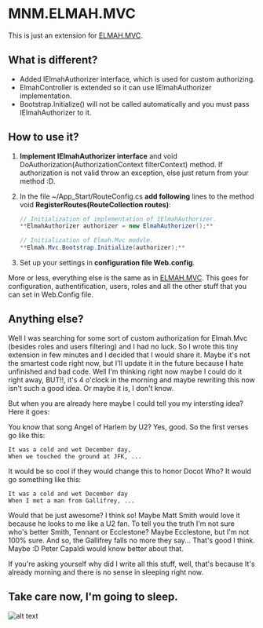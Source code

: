 MNM.ELMAH.MVC
=========

This is just an extension for [ELMAH.MVC](https://github.com/alexanderbeletsky/elmah-mvc).

What is different?
------------------

- Added IElmahAuthorizer interface, which is used for custom authorizing.
- ElmahController is extended so it can use IElmahAuthorizer implementation.
- Bootstrap.Initialize() will not be called automatically and you must pass IElmahAuthorizer to it.

How to use it?
--------------

1. **Implement IElmahAuthorizer interface** and void DoAuthorization(AuthorizationContext filterContext) method. If authorization is not valid throw an exception, else just return from your method :D.

2. In the file ~/App_Start/RouteConfig.cs **add following** lines to the method void **RegisterRoutes(RouteCollection routes)**:

    ``` c#
    // Initialization of implementation of IElmahAuthorizer.
    **ElmahAuthorizer authorizer = new ElmahAuthorizer();**
    
    // Initialization of Elmah.Mvc module.
    **Elmah.Mvc.Bootstrap.Initialize(authorizer);**
    ```

3. Set up your settings in **configuration file Web.config**.

More or less, everything else is the same as in [ELMAH.MVC](https://github.com/alexanderbeletsky/elmah-mvc). This goes for configuration, authentification, users, roles and all the other stuff that you can set in Web.Config file.

Anything else?
--------------

Well I was searching for some sort of custom authorization for Elmah.Mvc (besides roles and users filtering) and I had no luck. So I wrote this tiny extension in few minutes and I decided that I would share it. Maybe it's not the smartest code right now, but I'll update it in the future because I hate unfinished and bad code.
Well I'm thinking right now maybe I could do it right away, BUT!!, it's 4 o'clock in the morning and maybe rewriting this now isn't such a good idea.
Or maybe it is, I don't know.

But when you are already here maybe I could tell you my intersting idea? Here it goes:

You know that song Angel of Harlem by U2? Yes, good. So the first verses go like this:

	It was a cold and wet December day,
	When we touched the ground at JFK, ...

It would be so cool if they would change this to honor Docot Who? It would go something like this:

	It was a cold and wet December day
	When I met a man from Gallifrey, ...

Would that be just awesome? I think so! Maybe Matt Smith would love it because he looks to me like a U2 fan.
To tell you the truth I'm not sure who's better Smith, Tennant or Ecclestone? Maybe Ecclestone, but I'm not 100% sure.
And so, the Gallifrey falls no more they say... That's good I think. Maybe :D Peter Capaldi would know better about that.

If you're asking yourself why did I write all this stuff, well, that's because It's already morning and there is no sense in sleeping right now.

Take care now, I'm going to sleep. 
----------------------------------

![alt text](http://cdn3.whatculture.com/wp-content/uploads/2012/11/matt-smith-doctor-who-bow-tie.jpg "Man from Gallifrey")